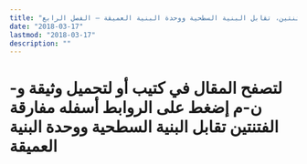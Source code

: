 ```yaml
---
title: "مفارقة الفتنتين، تقابل البنية السطحية ووحدة البنية العميقة – الفصل الرابع"
date: "2018-03-17"
lastmod: "2018-03-17"
description: ""
---
```

# **لتصفح المقال في كتيب أو لتحميل وثيقة و-ن-م إضغط على الروابط أسفله** **مفارقة الفتنتين تقابل البنية السطحية ووحدة البنية العميقة**

###